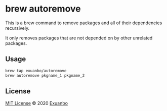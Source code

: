 # brew autoremove

This is a brew command to remove packages and all of their dependencies recursively.

It only removes packages that are not depended on by other unrelated packages.

## Usage

```sh
brew tap exuanbo/autoremove
brew autoremove pkgname_1 pkgname_2
```

## License

[MIT License](https://github.com/exuanbo/homebrew-autoremove/blob/master/LICENSE) © 2020 [Exuanbo](https://github.com/exuanbo)
